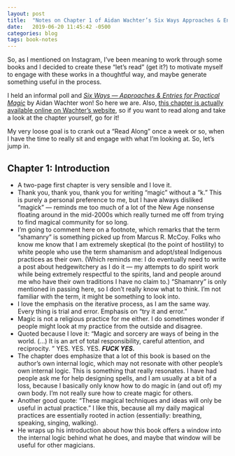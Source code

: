 ```yaml
---
layout: post
title:  "Notes on Chapter 1 of Aidan Wachter’s Six Ways Approaches & Entries for Practical Magic"
date:   2019-06-20 11:45:42 -0500
categories: blog
tags: book-notes
---
```


So, as I mentioned on Instagram, I’ve been meaning to work through some books and I decided to create these “let’s read” (get it?) to motivate myself to engage with these works in a thoughtful way, and maybe generate something useful in the process.

I held an informal poll and _[Six Ways — Approaches & Entries for Practical Magic](http://www.aidanwachter.com/sixways)_ by Aidan Wachter won! So here we are. Also, [this chapter is actually available online on Wachter’s website](http://www.aidanwachter.com/new-blog/six-ways-introduction), so if you want to read along and take a look at the chapter yourself, go for it!

My very loose goal is to crank out a “Read Along” once a week or so, when I have the time to really sit and engage with what I’m looking at. So, let’s jump in.

## Chapter 1: Introduction

- A two-page first chapter is very sensible and I love it.
- Thank you, thank you, thank you for writing “magic” without a “k.” This is purely a personal preference to me, but I have always disliked “magick” — reminds me too much of a lot of the New Age nonsense floating around in the mid-2000s which really turned me off from trying to find magical community for so long.
- I’m going to comment here on a footnote, which remarks that the term “shamanry” is something picked up from Marcus R. McCoy. Folks who know me know that I am extremely skeptical (to the point of hostility) to white people who use the term shamanism and adopt/steal Indigenous practices as their own. (Which reminds me: I do eventually need to write a post about hedgewitchery as I do it — my attempts to do spirit work while being extremely respectful to the spirits, land and people around me who have their own traditions I have no claim to.) “Shamanry” is only mentioned in passing here, so I don’t really know what to think. I’m not familiar with the term, it might be something to look into.
- I love the emphasis on the iterative process, as I am the same way. Every thing is trial and error. Emphasis on “try it and error.”
- Magic is not a religious practice for me either. I do sometimes wonder if people might look at my practice from the outside and disagree.
- Quoted because I love it: “Magic and sorcery are ways of being in the world. (…) It is an art of total responsibility, careful attention, and reciprocity. ” YES. YES. YES. **_FUCK YES._**
- The chapter does emphasize that a lot of this book is based on the author’s own internal logic, which may not resonate with other people’s own internal logic. This is something that really resonates. I have had people ask me for help designing spells, and I am usually at a bit of a loss, because I basically only know how to do magic in (and out of) my own body. I’m not really sure how to create magic for others.
- Another good quote: “These magical techniques and ideas will only be useful in actual practice.” I like this, because all my daily magical practices are essentially rooted in action (essentially: breathing, speaking, singing, walking).
- He wraps up his introduction about how this book offers a window into the internal logic behind what he does, and maybe that window will be useful for other magicians.